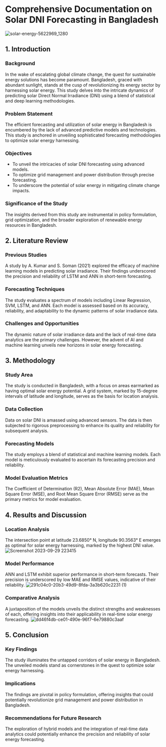 # Comprehensive Documentation on Solar DNI Forecasting in Bangladesh
![solar-energy-5622969_1280](https://github.com/mufi2/solar_forcasting/assets/120253718/0534c495-7189-4de8-9df0-aeb31762c378)

## 1. Introduction

### Background
In the wake of escalating global climate change, the quest for sustainable energy solutions has become paramount. Bangladesh, graced with abundant sunlight, stands at the cusp of revolutionizing its energy sector by harnessing solar energy. This study delves into the intricate dynamics of predicting solar Direct Normal Irradiance (DNI) using a blend of statistical and deep learning methodologies.

### Problem Statement
The efficient forecasting and utilization of solar energy in Bangladesh is encumbered by the lack of advanced predictive models and technologies. This study is anchored in unveiling sophisticated forecasting methodologies to optimize solar energy harnessing.

### Objectives
- To unveil the intricacies of solar DNI forecasting using advanced models.
- To optimize grid management and power distribution through precise forecasting.
- To underscore the potential of solar energy in mitigating climate change impacts.

### Significance of the Study
The insights derived from this study are instrumental in policy formulation, grid optimization, and the broader exploration of renewable energy resources in Bangladesh.

## 2. Literature Review

### Previous Studies
A study by A. Kumar and S. Soman (2021) explored the efficacy of machine learning models in predicting solar irradiance. Their findings underscored the precision and reliability of LSTM and ANN in short-term forecasting.

### Forecasting Techniques
The study evaluates a spectrum of models including Linear Regression, SVM, LSTM, and ANN. Each model is assessed based on its accuracy, reliability, and adaptability to the dynamic patterns of solar irradiance data.

### Challenges and Opportunities
The dynamic nature of solar irradiance data and the lack of real-time data analytics are the primary challenges. However, the advent of AI and machine learning unveils new horizons in solar energy forecasting.

## 3. Methodology
### Study Area
The study is conducted in Bangladesh, with a focus on areas earmarked as having optimal solar energy potential. A grid system, marked by 15-degree intervals of latitude and longitude, serves as the basis for location analysis.

### Data Collection
Data on solar DNI is amassed using advanced sensors. The data is then subjected to rigorous preprocessing to enhance its quality and reliability for subsequent analysis.

### Forecasting Models
The study employs a blend of statistical and machine learning models. Each model is meticulously evaluated to ascertain its forecasting precision and reliability.

### Model Evaluation Metrics
The Coefficient of Determination (R2), Mean Absolute Error (MAE), Mean Square Error (MSE), and Root Mean Square Error (RMSE) serve as the primary metrics for model evaluation.

## 4. Results and Discussion

### Location Analysis
The intersection point at latitude 23.6850° N, longitude 90.3563° E emerges as optimal for solar energy harnessing, marked by the highest DNI value.
![Screenshot 2023-09-29 223415](https://github.com/mufi2/solar_forcasting/assets/120253718/4368b43f-de8a-45f6-9415-766c7c2b493c)

### Model Performance
ANN and LSTM exhibit superior performance in short-term forecasts. Their precision is underscored by low MAE and RMSE values, indicative of their reliability.
![291c04c0-20b3-49d9-8fda-3a3b620c2231 (1)](https://github.com/mufi2/solar_forcasting/assets/120253718/e108266d-6395-482f-a7dc-96e4b59c8717)
### Comparative Analysis
A juxtaposition of the models unveils the distinct strengths and weaknesses of each, offering insights into their applicability in real-time solar energy forecasting.
![dd46f4db-ce01-490e-96f7-6e79880c3aaf](https://github.com/mufi2/solar_forcasting/assets/120253718/543cc5c3-9a92-4dfa-8e97-0e14f2b5b772)
## 5. Conclusion

### Key Findings
The study illuminates the untapped corridors of solar energy in Bangladesh. The unveiled models stand as cornerstones in the quest to optimize solar energy harnessing.

### Implications
The findings are pivotal in policy formulation, offering insights that could potentially revolutionize grid management and power distribution in Bangladesh.

### Recommendations for Future Research
The exploration of hybrid models and the integration of real-time data analytics could potentially enhance the precision and reliability of solar energy forecasting.
